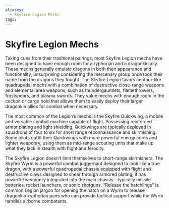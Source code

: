 ```yaml
---
aliases:
  - Skyfire Legion Mechs
tags: 
---
```


# Skyfire Legion Mechs

Taking cues from their traditional pairings, most Skyfire Legion mechs have been designed to have enough room for a ryphorian and a dragonkin ally. These mechs generally emulate dragons in both their appearance and functionality, unsurprising considering the mercenary group once took their name from the dragons they fought. The Skyfire Legion favors centaur-like quadrupedal mechs with a combination of destructive close-range weapons and elemental area weapons, such as thundergauntlets, flamethrowers, frostspears, and plasma swords. They value mechs with enough room in the cockpit or cargo hold that allows them to easily deploy their larger dragonkin allies for combat when necessary.  

The most common of the Legion’s mechs is the Skyfire Quickwing, a mobile and versatile combat machine capable of flight. Possessing reinforced armor plating and light shielding, Quickwings are typically deployed in squadrons of four to six for short range reconnaissance and skirmishing. Some pilots outfit their Quickwings with more powerful energy cores and lighter weaponry, using them as mid-range scouting units that make up what they lack in stealth with flight and ferocity.  

The Skyfire Legion doesn’t limit themselves to short-range skirmishers. The Skyfire Wyrm is a powerful combat juggernaut designed to look like a true dragon, with a powerful quadrupedal chassis equipped with flight and destructive claws designed to shear through armored plating; it has powerful weaponry integrated into the main chassis—typically missile batteries, rocket launchers, or sonic shotguns. “Release the hatchlings” is common Legion jargon for opening the hatch on a Wyrm to release dragonkin-ryphorian pairs who can provide tactical support while the Wyrm handles airborne combatants.